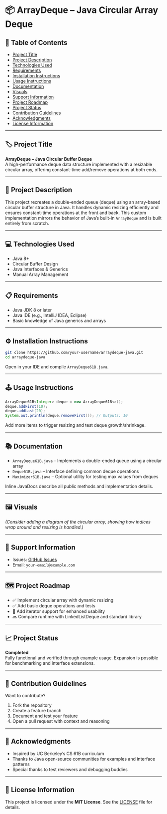 # 📦 ArrayDeque – Java Circular Array Deque

## 📌 Table of Contents

- [Project Title](#project-title)
- [Project Description](#project-description)
- [Technologies Used](#technologies-used)
- [Requirements](#requirements)
- [Installation Instructions](#installation-instructions)
- [Usage Instructions](#usage-instructions)
- [Documentation](#documentation)
- [Visuals](#visuals)
- [Support Information](#support-information)
- [Project Roadmap](#project-roadmap)
- [Project Status](#project-status)
- [Contribution Guidelines](#contribution-guidelines)
- [Acknowledgments](#acknowledgments)
- [License Information](#license-information)

---

## 🏷️ Project Title

**ArrayDeque – Java Circular Buffer Deque**  
A high-performance deque data structure implemented with a resizable circular array, offering constant-time add/remove operations at both ends.

---

## 📖 Project Description

This project recreates a double-ended queue (deque) using an array-based circular buffer structure in Java. It handles dynamic resizing efficiently and ensures constant-time operations at the front and back. This custom implementation mirrors the behavior of Java’s built-in `ArrayDeque` and is built entirely from scratch.

---

## 💻 Technologies Used

- Java 8+
- Circular Buffer Design
- Java Interfaces & Generics
- Manual Array Management

---

## 📋 Requirements

- Java JDK 8 or later
- Java IDE (e.g., IntelliJ IDEA, Eclipse)
- Basic knowledge of Java generics and arrays

---

## ⚙️ Installation Instructions

```bash
git clone https://github.com/your-username/arraydeque-java.git
cd arraydeque-java
```

Open in your IDE and compile `ArrayDeque61B.java`.

---

## 🕹️ Usage Instructions

```java
ArrayDeque61B<Integer> deque = new ArrayDeque61B<>();
deque.addFirst(10);
deque.addLast(20);
System.out.println(deque.removeFirst()); // Outputs: 10
```

Add more items to trigger resizing and test deque growth/shrinkage.

---

## 📚 Documentation

- `ArrayDeque61B.java` – Implements a double-ended queue using a circular array
- `Deque61B.java` – Interface defining common deque operations
- `Maximizer61B.java` – Optional utility for testing max values from deques

Inline JavaDocs describe all public methods and implementation details.

---

## 🖼️ Visuals

*(Consider adding a diagram of the circular array, showing how indices wrap around and resizing is handled.)*

---

## 🛟 Support Information

- Issues: [GitHub Issues](https://github.com/your-username/arraydeque-java/issues)
- Email: `your-email@example.com`

---

## 🗺️ Project Roadmap

- ✅ Implement circular array with dynamic resizing
- ✅ Add basic deque operations and tests
- 🔄 Add iterator support for enhanced usability
- 🔜 Compare runtime with LinkedListDeque and standard library

---

## 📈 Project Status

**Completed**  
Fully functional and verified through example usage. Expansion is possible for benchmarking and interface extensions.

---

## 🤝 Contribution Guidelines

Want to contribute?
1. Fork the repository
2. Create a feature branch
3. Document and test your feature
4. Open a pull request with context and reasoning

---

## 🙌 Acknowledgments

- Inspired by UC Berkeley’s CS 61B curriculum
- Thanks to Java open-source communities for examples and interface patterns
- Special thanks to test reviewers and debugging buddies

---

## 📜 License Information

This project is licensed under the **MIT License**. See the [LICENSE](LICENSE) file for details.
